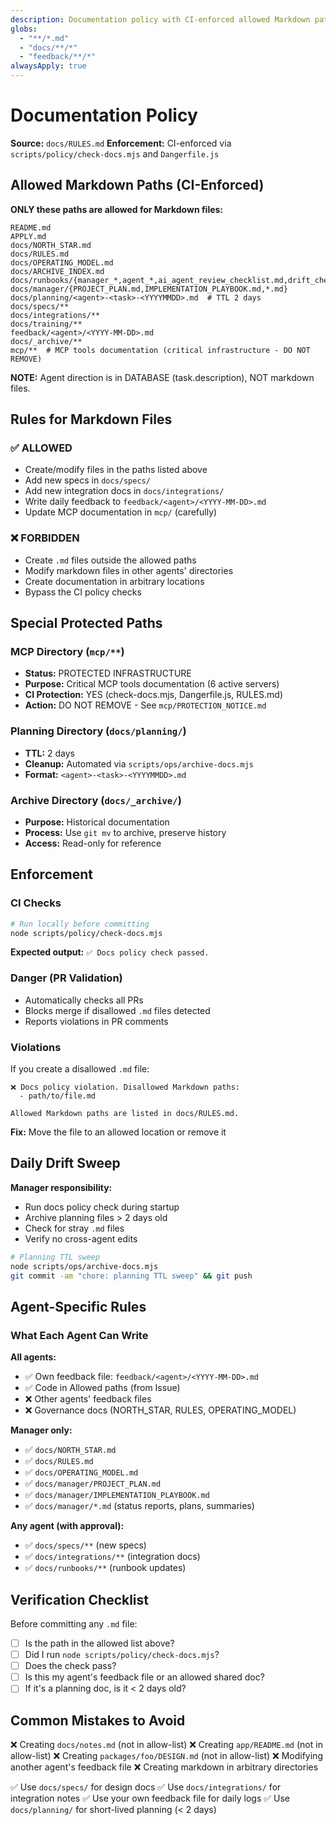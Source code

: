 ```yaml
---
description: Documentation policy with CI-enforced allowed Markdown paths
globs:
  - "**/*.md"
  - "docs/**/*"
  - "feedback/**/*"
alwaysApply: true
---
```


# Documentation Policy

**Source:** `docs/RULES.md`
**Enforcement:** CI-enforced via `scripts/policy/check-docs.mjs` and `Dangerfile.js`

## Allowed Markdown Paths (CI-Enforced)

**ONLY these paths are allowed for Markdown files:**

```
README.md
APPLY.md
docs/NORTH_STAR.md
docs/RULES.md
docs/OPERATING_MODEL.md
docs/ARCHIVE_INDEX.md
docs/runbooks/{manager_*,agent_*,ai_agent_review_checklist.md,drift_checklist.md}
docs/manager/{PROJECT_PLAN.md,IMPLEMENTATION_PLAYBOOK.md,*.md}
docs/planning/<agent>-<task>-<YYYYMMDD>.md  # TTL 2 days
docs/specs/**
docs/integrations/**
docs/training/**
feedback/<agent>/<YYYY-MM-DD>.md
docs/_archive/**
mcp/**  # MCP tools documentation (critical infrastructure - DO NOT REMOVE)
```

**NOTE:** Agent direction is in DATABASE (task.description), NOT markdown files.

## Rules for Markdown Files

### ✅ ALLOWED
- Create/modify files in the paths listed above
- Add new specs in `docs/specs/`
- Add new integration docs in `docs/integrations/`
- Write daily feedback to `feedback/<agent>/<YYYY-MM-DD>.md`
- Update MCP documentation in `mcp/` (carefully)

### ❌ FORBIDDEN
- Create `.md` files outside the allowed paths
- Modify markdown files in other agents' directories
- Create documentation in arbitrary locations
- Bypass the CI policy checks

## Special Protected Paths

### MCP Directory (`mcp/**`)
- **Status:** PROTECTED INFRASTRUCTURE
- **Purpose:** Critical MCP tools documentation (6 active servers)
- **CI Protection:** YES (check-docs.mjs, Dangerfile.js, RULES.md)
- **Action:** DO NOT REMOVE - See `mcp/PROTECTION_NOTICE.md`

### Planning Directory (`docs/planning/`)
- **TTL:** 2 days
- **Cleanup:** Automated via `scripts/ops/archive-docs.mjs`
- **Format:** `<agent>-<task>-<YYYYMMDD>.md`

### Archive Directory (`docs/_archive/`)
- **Purpose:** Historical documentation
- **Process:** Use `git mv` to archive, preserve history
- **Access:** Read-only for reference

## Enforcement

### CI Checks
```bash
# Run locally before committing
node scripts/policy/check-docs.mjs
```

**Expected output:** `✅ Docs policy check passed.`

### Danger (PR Validation)
- Automatically checks all PRs
- Blocks merge if disallowed `.md` files detected
- Reports violations in PR comments

### Violations
If you create a disallowed `.md` file:
```
❌ Docs policy violation. Disallowed Markdown paths:
  - path/to/file.md

Allowed Markdown paths are listed in docs/RULES.md.
```

**Fix:** Move the file to an allowed location or remove it

## Daily Drift Sweep

**Manager responsibility:**
- Run docs policy check during startup
- Archive planning files > 2 days old
- Check for stray `.md` files
- Verify no cross-agent edits

```bash
# Planning TTL sweep
node scripts/ops/archive-docs.mjs
git commit -am "chore: planning TTL sweep" && git push
```

## Agent-Specific Rules

### What Each Agent Can Write

**All agents:**
- ✅ Own feedback file: `feedback/<agent>/<YYYY-MM-DD>.md`
- ✅ Code in Allowed paths (from Issue)
- ❌ Other agents' feedback files
- ❌ Governance docs (NORTH_STAR, RULES, OPERATING_MODEL)

**Manager only:**
- ✅ `docs/NORTH_STAR.md`
- ✅ `docs/RULES.md`
- ✅ `docs/OPERATING_MODEL.md`
- ✅ `docs/manager/PROJECT_PLAN.md`
- ✅ `docs/manager/IMPLEMENTATION_PLAYBOOK.md`
- ✅ `docs/manager/*.md` (status reports, plans, summaries)

**Any agent (with approval):**
- ✅ `docs/specs/**` (new specs)
- ✅ `docs/integrations/**` (integration docs)
- ✅ `docs/runbooks/**` (runbook updates)

## Verification Checklist

Before committing any `.md` file:

- [ ] Is the path in the allowed list above?
- [ ] Did I run `node scripts/policy/check-docs.mjs`?
- [ ] Does the check pass?
- [ ] Is this my agent's feedback file or an allowed shared doc?
- [ ] If it's a planning doc, is it < 2 days old?

## Common Mistakes to Avoid

❌ Creating `docs/notes.md` (not in allow-list)
❌ Creating `app/README.md` (not in allow-list)
❌ Creating `packages/foo/DESIGN.md` (not in allow-list)
❌ Modifying another agent's feedback file
❌ Creating markdown in arbitrary directories

✅ Use `docs/specs/` for design docs
✅ Use `docs/integrations/` for integration notes
✅ Use your own feedback file for daily logs
✅ Use `docs/planning/` for short-lived planning (< 2 days)

